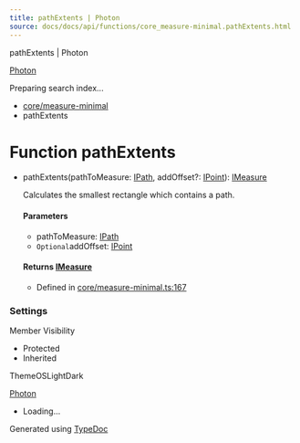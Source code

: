 ```yaml
---
title: pathExtents | Photon
source: docs/docs/api/functions/core_measure-minimal.pathExtents.html
---
```


pathExtents | Photon

[Photon](../index.md)




Preparing search index...

* [core/measure-minimal](../modules/core_measure-minimal.md)
* pathExtents

# Function pathExtents

* pathExtents(pathToMeasure: [IPath](../interfaces/core_schema.IPath.md), addOffset?: [IPoint](../interfaces/core_schema.IPoint.md)): [IMeasure](../interfaces/core_maker.IMeasure.md)

  Calculates the smallest rectangle which contains a path.

  #### Parameters

  + pathToMeasure: [IPath](../interfaces/core_schema.IPath.md)
  + `Optional`addOffset: [IPoint](../interfaces/core_schema.IPoint.md)

  #### Returns [IMeasure](../interfaces/core_maker.IMeasure.md)

  + Defined in [core/measure-minimal.ts:167](https://github.com/mwhite454/photon/blob/main/packages/photon/src/core/measure-minimal.ts#L167)

### Settings

Member Visibility

* Protected
* Inherited

ThemeOSLightDark

[Photon](../index.md)

* Loading...

Generated using [TypeDoc](https://typedoc.org/)
